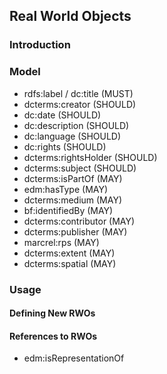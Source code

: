 
## Real World Objects

### Introduction

### Model

* rdfs:label / dc:title (MUST)
* dcterms:creator (SHOULD)
* dc:date (SHOULD)
* dc:description (SHOULD)
* dc:language (SHOULD)
* dc:rights (SHOULD)
* dcterms:rightsHolder (SHOULD)
* dcterms:subject (SHOULD)
* dcterms:isPartOf (MAY)
* edm:hasType (MAY)
* dcterms:medium (MAY)
* bf:identifiedBy (MAY)
* dcterms:contributor (MAY)
* dcterms:publisher (MAY)
* marcrel:rps (MAY)
* dcterms:extent (MAY)
* dcterms:spatial (MAY)

### Usage


#### Defining New RWOs

#### References to RWOs

* edm:isRepresentationOf

